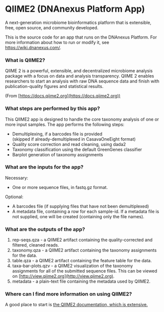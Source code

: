 <!-- dx-header -->
# QIIME2 (DNAnexus Platform App)

A next-generation microbiome bioinformatics platform that is extensible, free, open source, and community developed.

This is the source code for an app that runs on the DNAnexus Platform.
For more information about how to run or modify it, see
https://wiki.dnanexus.com/.
<!-- /dx-header -->

### What is QIIME2?

QIIME 2 is a powerful, extensible, and decentralized microbiome analysis package with a focus on data and analysis transparency. QIIME 2 enables researchers to start an analysis with raw DNA sequence data and finish with publication-quality figures and statistical results.

(From [https://docs.qiime2.org](https://docs.qiime2.org))

### What steps are performed by this app?

This QIIME2 app is designed to handle the core taxonomy analysis of one or more input samples.  The app performs the following steps:

* Demultiplexing, if a barcodes file is provided    
(skipped if already-demultiplexed in CasavaOneEight format)
* Quality score correction and read cleaning, using dada2
* Taxonomy classification using the default GreenGenes classifier
* Barplot generation of taxonomy assignments

### What are the inputs for the app?

Necessary:

* One or more sequence files, in fastq.gz format.

Optional:

* A barcodes file (if supplying files that have not been demultiplexed)
* A metadata file, containing a row for each sample-id.  If a metadata file is not supplied, one will be created (containing only the file names).

### What are the outputs of the app?

1. rep-seqs.qza - a QIIME2 artifact containing the quality-corrected and filtered, cleaned reads.
2. taxonomy.qza - a QIIME2 artifact containing the taxonomy assignments for the data.
3. table.qza - a QIIME2 artifact containing the feature table for the data.
4. taxa-bar-plots.qzv - a QIIME2 visualization of the taxonomy assignments for all of the submitted sequence files.  This can be viewed on [http://view.qiime2.org](http://view.qiime2.org).
5. metadata - a plain-text file containing the metadata used by QIIME2.

### Where can I find more information on using QIIME2?

A good place to start is [the QIIME2 documentation, which is extensive.](https://docs.qiime2.org/2019.1/)
